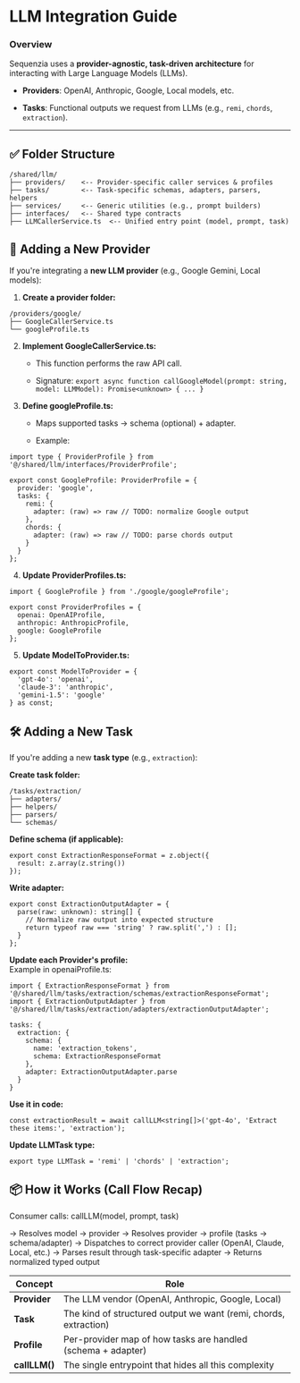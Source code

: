 # LLM Integration Guide

### Overview

Sequenzia uses a **provider-agnostic, task-driven architecture** for interacting with Large Language Models (LLMs).

- **Providers**: OpenAI, Anthropic, Google, Local models, etc.
    
- **Tasks**: Functional outputs we request from LLMs (e.g., `remi`, `chords`, `extraction`).
    

---

## ✅ Folder Structure

```
/shared/llm/
├── providers/    <-- Provider-specific caller services & profiles
├── tasks/        <-- Task-specific schemas, adapters, parsers, helpers
├── services/     <-- Generic utilities (e.g., prompt builders)
├── interfaces/   <-- Shared type contracts
├── LLMCallerService.ts  <-- Unified entry point (model, prompt, task)

```

## 🧩 Adding a New Provider

If you're integrating a **new LLM provider** (e.g., Google Gemini, Local models):

1. **Create a provider folder:**
    
```
/providers/google/
├── GoogleCallerService.ts
└── googleProfile.ts

```
    
2. **Implement GoogleCallerService.ts:**
    
    - This function performs the raw API call.
        
    - Signature: `export async function callGoogleModel(prompt: string, model: LLMModel): Promise<unknown> { ... }`
        
        
3. **Define googleProfile.ts:**
    
    - Maps supported tasks → schema (optional) + adapter.
        
    - Example:
        
```
import type { ProviderProfile } from '@/shared/llm/interfaces/ProviderProfile';

export const GoogleProfile: ProviderProfile = {
  provider: 'google',
  tasks: {
    remi: {
      adapter: (raw) => raw // TODO: normalize Google output
    },
    chords: {
      adapter: (raw) => raw // TODO: parse chords output
    }
  }
};

```
        
4. **Update ProviderProfiles.ts:**
    
```
import { GoogleProfile } from './google/googleProfile';

export const ProviderProfiles = {
  openai: OpenAIProfile,
  anthropic: AnthropicProfile,
  google: GoogleProfile
};

```
    
5. **Update ModelToProvider.ts:**
    
```
export const ModelToProvider = {
  'gpt-4o': 'openai',
  'claude-3': 'anthropic',
  'gemini-1.5': 'google'
} as const;

```


## 🛠️ Adding a New Task

If you're adding a new **task type** (e.g., `extraction`):

**Create task folder:**
```
/tasks/extraction/
├── adapters/
├── helpers/
├── parsers/
└── schemas/

```

**Define schema (if applicable):**
```
export const ExtractionResponseFormat = z.object({
  result: z.array(z.string())
});

```

**Write adapter:**
```
export const ExtractionOutputAdapter = {
  parse(raw: unknown): string[] {
    // Normalize raw output into expected structure
    return typeof raw === 'string' ? raw.split(',') : [];
  }
};

```

**Update each Provider's profile:**  
Example in openaiProfile.ts:
```
import { ExtractionResponseFormat } from '@/shared/llm/tasks/extraction/schemas/extractionResponseFormat';
import { ExtractionOutputAdapter } from '@/shared/llm/tasks/extraction/adapters/extractionOutputAdapter';

tasks: {
  extraction: {
    schema: {
      name: 'extraction_tokens',
      schema: ExtractionResponseFormat
    },
    adapter: ExtractionOutputAdapter.parse
  }
}

```

**Use it in code:**
```
const extractionResult = await callLLM<string[]>('gpt-4o', 'Extract these items:', 'extraction');

```

**Update LLMTask  type:**
```
export type LLMTask = 'remi' | 'chords' | 'extraction';

```

## 📦 How it Works (Call Flow Recap)

Consumer calls:
  callLLM(model, prompt, task)

→ Resolves model → provider
→ Resolves provider → profile (tasks → schema/adapter)
→ Dispatches to correct provider caller (OpenAI, Claude, Local, etc.)
→ Parses result through task-specific adapter
→ Returns normalized typed output

|Concept|Role|
|---|---|
|**Provider**|The LLM vendor (OpenAI, Anthropic, Google, Local)|
|**Task**|The kind of structured output we want (remi, chords, extraction)|
|**Profile**|Per-provider map of how tasks are handled (schema + adapter)|
|**callLLM()**|The single entrypoint that hides all this complexity|
